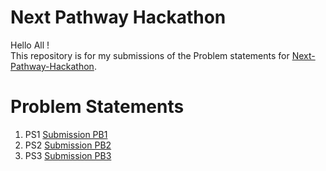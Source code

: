 Next Pathway Hackathon
====================

Hello All ! </br>
This repository is for my submissions of the Problem statements for [Next-Pathway-Hackathon](https://wuelev8.tech/drills/next-pathway-hack-backpackers). </br>

Problem Statements
====================
1. PS1 [Submission PB1](./Problem_statement_1/)
2. PS2 [Submission PB2](./Problem_statement_2/)
3. PS3 [Submission PB3](./Problem_statement_3/)